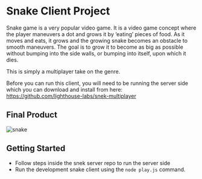 # Snake Client Project

Snake game is a very popular video game. It is a video game concept where the player maneuvers a dot and grows it by ‘eating’ pieces of food. As it moves and eats, it grows and the growing snake becomes an obstacle to smooth maneuvers. The goal is to grow it to become as big as possible without bumping into the side walls, or bumping into itself, upon which it dies.

This is simply a multiplayer take on the genre.

Before you can run this client, you will need to be running the server side which you can download and install from here: https://github.com/lighthouse-labs/snek-multiplayer

## Final Product

![snake](https://user-images.githubusercontent.com/93940571/155379901-a9ed3dfa-ef3a-416c-b791-02b6ffc9e89c.png)


## Getting Started

- Follow steps inside the snek server repo to run the server side
- Run the development snake client using the `node play.js` command.
